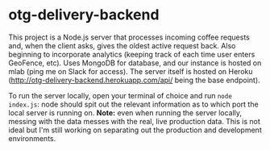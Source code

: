 # otg-delivery-backend

This project is a Node.js server that processes incoming coffee requests and, when the client asks, gives the oldest active request back. Also beginning to incorporate analytics (keeping track of each time user enters GeoFence, etc). Uses MongoDB for database, and our instance is hosted on mlab (ping me on Slack for access). The server itself is hosted on Heroku (http://otg-delivery-backend.herokuapp.com/api/ being the base endpoint).

To run the server locally, open your terminal of choice and run `node index.js`: node should spit out the relevant information as to which port the local server is running on. **Note:** even when running the server locally, messing with the data messes with the real, live production data. This is not ideal but I'm still working on separating out the production and development environments.
